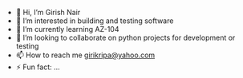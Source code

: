 - 👋 Hi, I’m Girish Nair
- 👀 I’m interested in building and testing software
- 🌱 I’m currently learning AZ-104
- 💞️ I’m looking to collaborate on python projects for development or testing
- 📫 How to reach me girikripa@yahoo.com
- ⚡ Fun fact: ...

<!---
Girish-N-Com/Girish-N-Com is a ✨ special ✨ repository because its `README.md` (this file) appears on your GitHub profile.
You can click the Preview link to take a look at your changes.
--->

